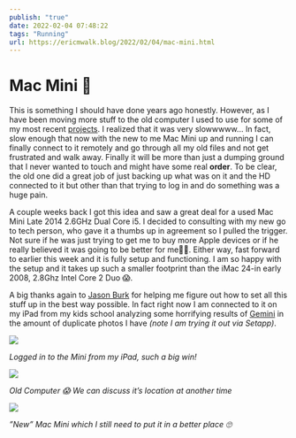 ```yaml
---
publish: "true"
date: 2022-02-04 07:48:22
tags: "Running"
url: https://ericmwalk.blog/2022/02/04/mac-mini.html
---
```


# Mac Mini 🍏

This is something I should have done years ago honestly. However, as I have been moving more stuff to the old computer I used to use for some of my most recent [projects](https://ericmwalk.blog/2022/01/21/down-the-rabbit.html). I realized that it was very slowwwww... In fact, slow enough that now with the new to me Mac Mini up and running I can finally connect to it remotely and go through all my old files and not get frustrated and walk away. Finally it will be more than just a dumping ground that I never wanted to touch and might have some real **order**. To be clear, the old one did a great job of just backing up what was on it and the HD connected to it but other than that trying to log in and do something was a huge pain.

A couple weeks back I got this idea and saw a great deal for a used Mac Mini Late 2014 2.6GHz Dual Core i5. I decided to consulting with my new go to tech person, who gave it a thumbs up in agreement so I pulled the trigger. Not sure if he was just trying to get me to buy more Apple devices or if he really believed it was going to be better for me🤷‍♂️. Either way, fast forward to earlier this week and it is fully setup and functioning. I am so happy with the setup and it takes up such a smaller footprint than the iMac 24-in early 2008, 2.8Ghz Intel Core 2 Duo 😱.

A big thanks again to [Jason Burk](https://burk.io) for helping me figure out how to set all this stuff up in the best way possible. In fact right now I am connected to it on my iPad from my kids school analyzing some horrifying results of [Gemini](https://setapp.com/apps/gemini) in the amount of duplicate photos I have *(note I am trying it out via Setapp)*.

![](https://ericmwalk.blog/uploads/2022/f4d921642f.png)

*Logged in to the Mini from my iPad, such a big win!*

![](https://ericmwalk.blog/uploads/2022/35bb264366.jpg)

*Old Computer 😱 We can discuss it’s location at another time*

![](https://ericmwalk.blog/uploads/2022/cf8abe310e.jpg)

*”New” Mac Mini which I still need to put it in a better place 🙄*
